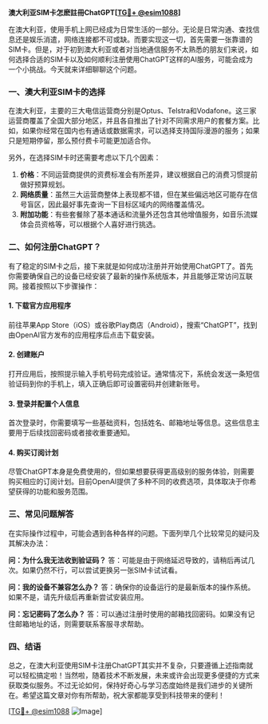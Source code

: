 **澳大利亚SIM卡怎麽註冊ChatGPT[[TG💪+ @esim1088](https://t.me/s/esim1088)]**

在澳大利亚，使用手机上网已经成为日常生活的一部分。无论是日常沟通、查找信息还是娱乐消遣，网络连接都不可或缺。而要实现这一切，首先需要一张靠谱的SIM卡。但是，对于初到澳大利亚或者对当地通信服务不太熟悉的朋友们来说，如何选择合适的SIM卡以及如何顺利注册使用ChatGPT这样的AI服务，可能会成为一个小挑战。今天就来详细聊聊这个问题。

### 一、澳大利亚SIM卡的选择

在澳大利亚，主要的三大电信运营商分别是Optus、Telstra和Vodafone。这三家运营商覆盖了全国大部分地区，并且各自推出了针对不同需求用户的套餐方案。比如，如果你经常在国内也有通话或数据需求，可以选择支持国际漫游的服务；如果只是短期停留，那么预付费卡可能更加适合你。

另外，在选择SIM卡时还需要考虑以下几个因素：
1. **价格**：不同运营商提供的资费标准会有所差异，建议根据自己的消费习惯提前做好预算规划。
2. **网络质量**：虽然三大运营商整体上表现都不错，但在某些偏远地区可能存在信号盲区，因此最好事先查询一下目标区域内的网络覆盖情况。
3. **附加功能**：有些套餐除了基本通话和流量外还包含其他增值服务，如音乐流媒体会员资格等，可以根据个人喜好进行挑选。

### 二、如何注册ChatGPT？

有了稳定的SIM卡之后，接下来就是如何成功注册并开始使用ChatGPT了。首先你需要确保自己的设备已经安装了最新的操作系统版本，并且能够正常访问互联网。接着按照以下步骤操作：

#### 1. 下载官方应用程序
前往苹果App Store（iOS）或谷歌Play商店（Android），搜索“ChatGPT”，找到由OpenAI官方发布的应用程序后点击下载安装。

#### 2. 创建账户
打开应用后，按照提示输入手机号码完成验证。通常情况下，系统会发送一条短信验证码到你的手机上，填入正确后即可设置密码并创建新账号。

#### 3. 登录并配置个人信息
首次登录时，你需要填写一些基础资料，包括姓名、邮箱地址等信息。这些信息主要用于后续找回密码或者接收重要通知。

#### 4. 购买订阅计划
尽管ChatGPT本身是免费使用的，但如果想要获得更高级别的服务体验，则需要购买相应的订阅计划。目前OpenAI提供了多种不同的收费选项，具体取决于你希望获得的功能和服务范围。

### 三、常见问题解答

在实际操作过程中，可能会遇到各种各样的问题。下面列举几个比较常见的疑问及其解决办法：

**问：为什么我无法收到验证码？**
答：可能是由于网络延迟导致的，请稍后再试几次。如果仍然不行，可以尝试更换另一张SIM卡试试看。

**问：我的设备不兼容怎么办？**
答：确保你的设备运行的是最新版本的操作系统。如果不是，请先升级后再重新尝试安装应用。

**问：忘记密码了怎么办？**
答：可以通过注册时使用的邮箱找回密码。如果没有记住邮箱地址的话，则需要联系客服寻求帮助。

### 四、结语

总之，在澳大利亚使用SIM卡注册ChatGPT其实并不复杂，只要遵循上述指南就可以轻松搞定啦！当然啦，随着技术不断发展，未来或许会出现更多便捷的方式来获取类似服务。不过无论如何，保持好奇心与学习态度始终是我们进步的关键所在。希望这篇文章对你有所帮助，祝大家都能享受到科技带来的便利！

[[TG💪+ @esim1088](https://t.me/s/esim1088) ![Image](https://i.postimg.cc/4NQfJmqS/Snipaste-2025-05-13-00-14-12.png)]